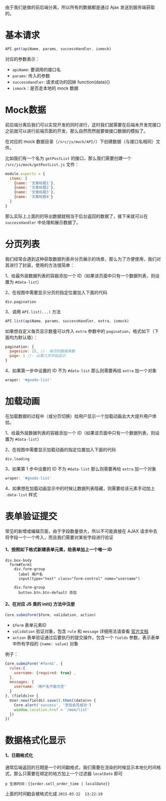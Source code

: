 由于我们是做的前后端分离，所以所有的数据都是通过 Ajax 发送到服务端获取的。

# 基本请求

```javascript
API.get(apiName, params, successHandler, ismock)
```
对应的参数表示：

- `apiName`: 要调用的接口名
- `params`: 传入的参数
- `successHandler`: 请求成功的回掉 function(data){}
- `ismock`：是否走本地的 mock 数据

# Mock数据

前后端分离后我们可以实现开发的同时进行，这时我们就需要在后端未开发完接口之前就可以进行前端页面的开发，那么自然而然就要做接口数据的模拟了。

在对应的 mock 数据目录（`/src/js/mock/API/`）下创建数据（与接口名相同）文件。

比如我们有一个名为 `getPostList` 的接口，那么我们需要创建一个 `/src/js/mock/getPostList.js` 文件：

```javascript
module.exports = { 
  items: [
    {name: '文章标题1'},
    {name: '文章标题2'},
    {name: '文章标题3'},
    {name: '文章标题4'}
  ]
}
```
那么实际上上面的的导出数据就相当于后台返回的数据了，接下来就可以在 `successHandler` 中处理和展示数据了。


# 分页列表

我们经常会遇到这种获取数据列表并分页展示的场景，那么为了方便使用，我们对其进行了封装，使用的方法很简单：

1、给最外层数据列表的容器添加一个 ID（如果该页面中只有一个数据列表，则设置为 `#data-list`）

2、在视图中需要显示分页的指定位置加入下面的代码
```jade
div.pagination
```
3、调用 `API.list(...)` 方法

```javascript
API.list(apiName, params, successHandler, extra, ismock)
```
如果想自定义每页显示数量可以传入 `extra` 参数中的 `pagination`，格式如下（下面均为默认值）：

```javascript
pagination: {
  pagesize: 15, //- 每页的数据条数
  page: 1 //- 从第几页开始显示
}
```

4、如果第一步中设置的 ID 不为 `#data-list` 那么则需要再给 `extra` 加一个对象

```javascript
wraper: '#goods-list'
```


# 加载动画

在加载数据的过程中（或分页切换）给用户显示一个加载动画会大大提升用户体验。

1、给最外层数据列表的容器添加一个 ID（如果该页面中只有一个数据列表，则设置为 `#data-list`）

2、在视图中需要显示加载动画的指定位置加入下面的代码

```jade
div.loading
```
3、如果第 1 步中设置的 ID 不为 `#data-list` 那么则需要再给 `extra` 加一个对象

```javascript
wraper: '#goods-list'
```

4、如果想在加载动画显示中的时候让数据列表隐藏，则需要给该元素手动加上 `.data-list` 样式


# 表单验证提交

常见的新增或编辑页面，由于字段数量很大，所以不可能直接在 AJAX 请求中去将字段一个一个传入，而且我们需要对某些字段进行验证

#### 1、按照如下格式新建表单元素，给表单加上一个唯一 ID

```jade
div.box-body
  form#form1
    div.form-group
      label 用户名
      input(type="text" class="form-control" name="username")

    div.form-group
      button.btn.btn-default 添加  
```

#### 2、在对应 JS 类的 init() 方法中注册

```javascript
Core.submiForm($form, validation, action)
```
- `$form` 表单元素ID
- `validation` 验证对象，包含 `rule` 和 `message` 详细用法请查看 [官方文档](https://jqueryvalidation.org/validate)
- `action` 表单验证通过后要执行的提交操作，包含一个 `fields` 参数，表示表单中所有字段的 `{name: value}` 对象

例子：

```javascript
Core.submiForm('#form1', {
  rules:{
    username: {required: true} , 
  },
  messages: {
    username: '用户名不能为空'
  }
}, (fields)=> {
  User.new(fields).save().then((data)=> {
    Core.alert('success', '添加会员成功')
    window.location.href = '/mem/list'
  })
})
```


# 数据格式化显示

#### 1、日期格式化

通常后端返回的日期是一个时间戳格式，我们需要在渲染的时候显示本地化时间格式，那么只需要在绑定的地方加上一个过滤器 `localDate` 即可

```jade
p 生效时间：{{order.sell_order_time | localDate}}
```
上面的时间戳会被格式化成 `2015-03-22  13:22:19` 
